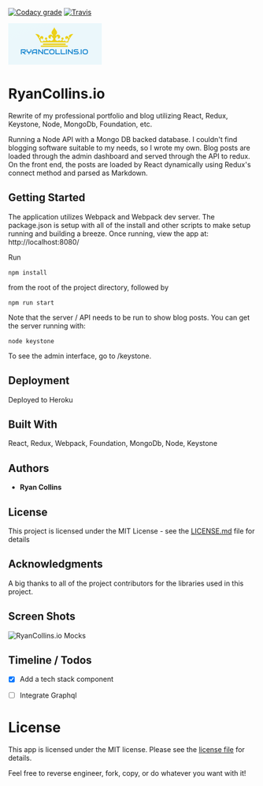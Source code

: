 [![Codacy grade](https://img.shields.io/codacy/grade/fb3bf4881b8d4b98a8a3ff59f47b14d4.svg?maxAge=2592000)](https://github.com/RyanCCollins/ryancollins.io)
[![Travis](https://img.shields.io/travis/RyanCCollins/ryancollins.io.svg?maxAge=2592000?style=plastic)](https://github.com/RyanCCollins/ryancollins.io)

![Ryancollins.io logo](https://raw.githubusercontent.com/RyanCCollins/ryancollins.io/master/ryancollins.io-logo.png)

# RyanCollins.io

Rewrite of my professional portfolio and blog utilizing React, Redux, Keystone, Node, MongoDb, Foundation, etc.

Running a Node API with a Mongo DB backed database.  I couldn't find blogging software suitable to my needs, so I wrote my own.  Blog posts are loaded through the admin dashboard and served through the API to redux.  On the front end, the posts are loaded by React dynamically using Redux's connect method and parsed as Markdown.

## Getting Started
The application utilizes Webpack and Webpack dev server.  The package.json is setup with all of the install and other scripts to make setup running and building a breeze.  Once running, view the app at: http://localhost:8080/

Run
```
npm install
```

from the root of the project directory, followed by
```
npm run start
```

Note that the server / API needs to be run to show blog posts.  You can get the server running with:
```
node keystone
```

To see the admin interface, go to /keystone.

## Deployment
Deployed to Heroku

## Built With
React,
Redux,
Webpack,
Foundation,
MongoDb,
Node,
Keystone


## Authors

* **Ryan Collins**

## License

This project is licensed under the MIT License - see the [LICENSE.md](LICENSE.md) file for details

## Acknowledgments
A big thanks to all of the project contributors for the libraries used in this project.

## Screen Shots
![RyanCollins.io Mocks](https://raw.githubusercontent.com/RyanCCollins/ryancollins.io/master/ryancollins.io-mockup.jpg)

## Timeline / Todos
* [x] Add a tech stack component
* [ ] Integrate Graphql


# License
This app is licensed under the MIT license.  Please see the [license file](https://github.com/RyanCCollins/ryancollins.io/blob/master/LICENSE) for details.

Feel free to reverse engineer, fork, copy, or do whatever you want with it!
